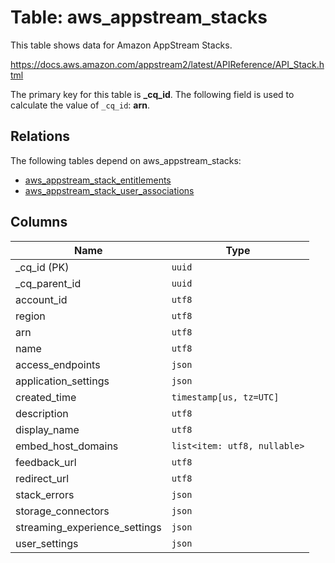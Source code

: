# Table: aws_appstream_stacks

This table shows data for Amazon AppStream Stacks.

https://docs.aws.amazon.com/appstream2/latest/APIReference/API_Stack.html

The primary key for this table is **_cq_id**.
The following field is used to calculate the value of `_cq_id`: **arn**.
## Relations

The following tables depend on aws_appstream_stacks:
  - [aws_appstream_stack_entitlements](aws_appstream_stack_entitlements.md)
  - [aws_appstream_stack_user_associations](aws_appstream_stack_user_associations.md)

## Columns

| Name          | Type          |
| ------------- | ------------- |
|_cq_id (PK)|`uuid`|
|_cq_parent_id|`uuid`|
|account_id|`utf8`|
|region|`utf8`|
|arn|`utf8`|
|name|`utf8`|
|access_endpoints|`json`|
|application_settings|`json`|
|created_time|`timestamp[us, tz=UTC]`|
|description|`utf8`|
|display_name|`utf8`|
|embed_host_domains|`list<item: utf8, nullable>`|
|feedback_url|`utf8`|
|redirect_url|`utf8`|
|stack_errors|`json`|
|storage_connectors|`json`|
|streaming_experience_settings|`json`|
|user_settings|`json`|